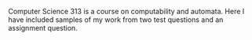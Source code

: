 Computer Science 313 is a course on computability and automata. Here I have included samples of my work from two test questions and an assignment question.  
